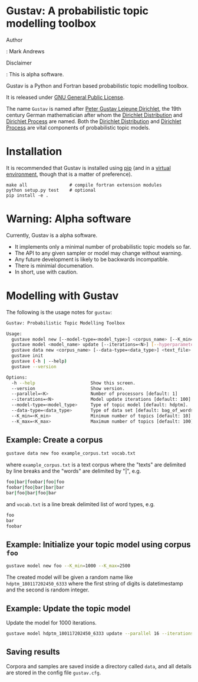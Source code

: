 Gustav: A probabilistic topic modelling toolbox
===============================================

Author

:   Mark Andrews

Disclaimer

:   This is alpha software.

Gustav is a Python and Fortran based probabilistic topic modelling
toolbox.

It is released under [GNU General Public
License](http://www.gnu.org/copyleft/gpl.html).

The name `Gustav` is named after [Peter Gustav Lejeune
Dirichlet](https://en.wikipedia.org/wiki/Peter_Gustav_Lejeune_Dirichlet),
the 19th century German mathematician after whom the [Dirichlet
Distribution](https://en.wikipedia.org/wiki/Dirichlet_distribution) and
[Dirichlet Process](https://en.wikipedia.org/wiki/Dirichlet_process) are
named. Both the [Dirichlet
Distribution](https://en.wikipedia.org/wiki/Dirichlet_distribution) and
[Dirichlet Process](https://en.wikipedia.org/wiki/Dirichlet_process) are
vital components of probabilistic topic models.

# Installation

It is recommended that Gustav is installed using
[pip](https://pip.pypa.io) (and in a [virtual
environment](https://virtualenv.pypa.io), though that is a matter of
preference).

``` {.bash}
make all                # compile fortran extension modules
python setup.py test    # optional
pip install -e . 
```

# Warning: Alpha software

Currently, Gustav is a alpha software.

-   It implements only a minimal number of probabilistic topic models so
    far.
-   The API to any given sampler or model may change without warning.
-   Any future development is likely to be backwards incompatible.
-   There is minimial documenation.
-   In short, use with caution.



# Modelling with Gustav

The following is the usage notes for `gustav`: 

```bash
Gustav: Probabilistic Topic Modelling Toolbox

Usage:
  gustave model new [--model-type=<model_type>] <corpus_name> [--K_min=<K_min>] [--K_max=<K_max>]
  gustave model <model_name> update [--iterations=<N>] [--hyperparameters] [--parallel=<K>]
  gustave data new <corpus_name> [--data-type=<data_type>] <text_file> <vocab_file>
  gustave init 
  gustave (-h | --help)
  gustave --version

Options:
  -h --help                     Show this screen.
  --version                     Show version.
  --parallel=<K>                Number of processors [default: 1]
  --iterations=<N>              Model update iterations [default: 100]
  --model-type=<model_type>     Type of topic model [default: hdptm].
  --data-type=<data_type>       Type of data set [default: bag_of_words].
  --K_min=<K_min>               Minimum number of topics [default: 10]
  --K_max=<K_max>               Maximum number of topics [default: 100]
```
## Example: Create a corpus

```bash
gustave data new foo example_corpus.txt vocab.txt
```
where `example_corpus.txt` is a text corpus where the "texts" are delimited by
line breaks and the "words" are delimited by "|", e.g. 
```bash
foo|bar|foobar|foo|foo
foobar|foo|bar|bar|bar
bar|foo|bar|foo|bar
```
and `vocab.txt` is a line break delimited list of word types, e.g. 
```bash
foo
bar
foobar
```

## Example: Initialize your topic model using corpus `foo`

```bash
gustave model new foo --K_min=1000 --K_max=2500
```

The created model will be given a random name like `hdptm_180117202450_6333` where the first string of digits is datetimestamp and the second is random integer.

## Example: Update the topic model

Update the model for 1000 iterations.
```bash
gustave model hdptm_180117202450_6333 update --parallel 16 --iterations=1000 --hyperparameters
```

## Saving results

Corpora and samples are saved inside a directory called `data`, and all details are stored in the config file `gustav.cfg`.
